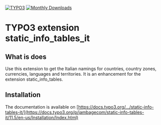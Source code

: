 [![TYPO3](https://img.shields.io/badge/TYPO3-Extension-orange?logo=TYPO3)](https://extensions.typo3.org/extension/static_info_tables_it)
[![Monthly Downloads](https://poser.pugx.org/jambagecom/static-info-tables-it/d/monthly)](https://packagist.org/packages/jambagecom/static-info-tables-it)

# TYPO3 extension static_info_tables_it

## What is does

Use this extension to get the Italian namings for countries, country zones, currencies, languages and territories.
It is an enhancement for the extension static_info_tables.

## Installation

The documentation is available on [https://docs.typo3.org/.../static-info-tables-it/](https://docs.typo3.org/p/jambagecom/static-info-tables-it/11.5/en-us/Installation/Index.html)
